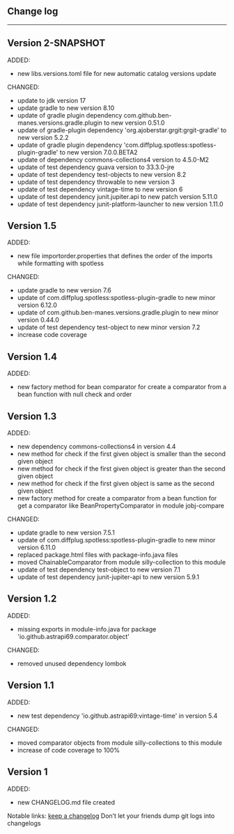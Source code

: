 ## Change log
----------------------

Version 2-SNAPSHOT
-------------

ADDED:

- new libs.versions.toml file for new automatic catalog versions update

CHANGED:

- update to jdk version 17
- update gradle to new version 8.10
- update of gradle plugin dependency com.github.ben-manes.versions.gradle.plugin to new version 0.51.0
- update of gradle-plugin dependency 'org.ajoberstar.grgit:grgit-gradle' to new version 5.2.2
- update of gradle plugin dependency 'com.diffplug.spotless:spotless-plugin-gradle' to new version 7.0.0.BETA2
- update of dependency commons-collections4 version to 4.5.0-M2
- update of test dependency guava version to 33.3.0-jre
- update of test dependency test-objects to new version 8.2
- update of test dependency throwable to new version 3
- update of test dependency vintage-time to new version 6
- update of test dependency junit.jupiter.api to new patch version 5.11.0
- update of test dependency junit-platform-launcher to new version 1.11.0

Version 1.5
-------------

ADDED:

- new file importorder.properties that defines the order of the imports while formatting with spotless

CHANGED:

- update gradle to new version 7.6
- update of com.diffplug.spotless:spotless-plugin-gradle to new minor version 6.12.0
- update of com.github.ben-manes.versions.gradle.plugin to new minor version 0.44.0
- update of test dependency test-object to new minor version 7.2
- increase code coverage

Version 1.4
-------------

ADDED:

- new factory method for bean comparator for create a comparator from a bean function with null check and order

Version 1.3
-------------

ADDED:

- new dependency commons-collections4 in version 4.4
- new method for check if the first given object is smaller than the second given object
- new method for check if the first given object is greater than the second given object
- new method for check if the first given object is same as the second given object
- new factory method for create a comparator from a bean function for get a comparator like BeanPropertyComparator in module jobj-compare

CHANGED:

- update gradle to new version 7.5.1
- update of com.diffplug.spotless:spotless-plugin-gradle to new minor version 6.11.0
- replaced package.html files with package-info.java files
- moved ChainableComparator from module silly-collection to this module
- update of test dependency test-object to new version 7.1
- update of test dependency junit-jupiter-api to new version 5.9.1

Version 1.2
-------------

ADDED:

- missing exports in module-info.java for package 'io.github.astrapi69.comparator.object'

CHANGED:

- removed unused dependency lombok

Version 1.1
-------------

ADDED:

- new test dependency 'io.github.astrapi69:vintage-time' in version 5.4

CHANGED:

- moved comparator objects from module silly-collections to this module
- increase of code coverage to 100%

Version 1
-------------

ADDED:

- new CHANGELOG.md file created

Notable links:
[keep a changelog](http://keepachangelog.com/en/1.0.0/) Don’t let your friends dump git logs into changelogs
